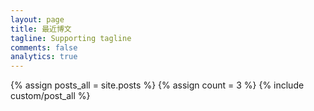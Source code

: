 ```yaml
---
layout: page
title: 最近博文
tagline: Supporting tagline
comments: false
analytics: true
---
```


{% assign posts_all = site.posts %}
{% assign count = 3 %}
{% include custom/post_all %}
